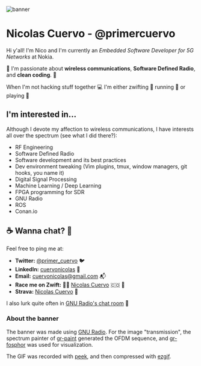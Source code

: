 <!--
**primercuervo/primercuervo** is a ✨ _special_ ✨ repository because its `README.md` (this file) appears on your GitHub profile.

Here are some ideas to get you started:

- 🌱 I’m currently learning ...
- 👯 I’m looking to collaborate on ...
- 🤔 I’m looking for help with ...
- 💬 Ask me about ...
- 📫 How to reach me: ...
- 😄 Pronouns: ...
- ⚡ Fun fact: ...
-->
![banner](https://github.com/primercuervo/primercuervo/raw/master/img/banner.gif)
# Nicolas Cuervo - @primercuervo
Hi y'all! I'm Nico and I'm currently an _Embedded Software Developer for 5G Networks_ at Nokia.

:satellite: I'm passionate about **wireless communications**, **Software Defined Radio**, and **clean coding**. :satellite:

When I'm not hacking stuff together :computer: I'm either zwifting :bicyclist: running :runner: or playing :tennis:
## I'm interested in...
Although I devote my affection to wireless communications, I have interests all over the spectrum (see what I did there?):

- RF Engineering
- Software Defined Radio
- Software development and its best practices
- Dev environment tweaking (Vim plugins, tmux, window managers, git hooks, you name it)
- Digital Signal Processing
- Machine Learning / Deep Learning
- FPGA programming for SDR
- GNU Radio
- ROS
- Conan.io

## :coffee: Wanna chat? 💬
Feel free to ping me at:
- **Twitter:** [@primer_cuervo](https://twitter.com/primer_cuervo) :bird:
- **LinkedIn:** [cuervonicolas](https://www.linkedin.com/in/cuervonicolas/) :office:
- **Email:** [cuervonicolas@gmail.com](mailto:cuervonicolas@gmail.com) :mailbox_with_mail:
- **Race me on Zwift:** :biking_man: [Nicolas Cuervo](https://www.zwift.com/athlete/bcec9b7f-10ab-4b93-9b55-eab157a88873) :colombia: :mountain_bicyclist:
- **Strava:** [Nicolas Cuervo](https://www.strava.com/athletes/31247088) :runner:

I also lurk quite often in [GNU Radio's chat room](https://chat.gnuradio.org) :satellite:

### About the banner
The banner was made using [GNU Radio](https://github.com/gnuradio/gnuradio). For the image "transmission", the spectrum painter of [gr-paint](https://github.com/drmpeg/gr-paint) generated the OFDM sequence, and [gr-fosphor](https://osmocom.org/projects/sdr/wiki/fosphor) was used for visualization.

The GIF was recorded with [peek](https://github.com/phw/peek), and then compressed with [ezgif](https://ezgif.com/).
